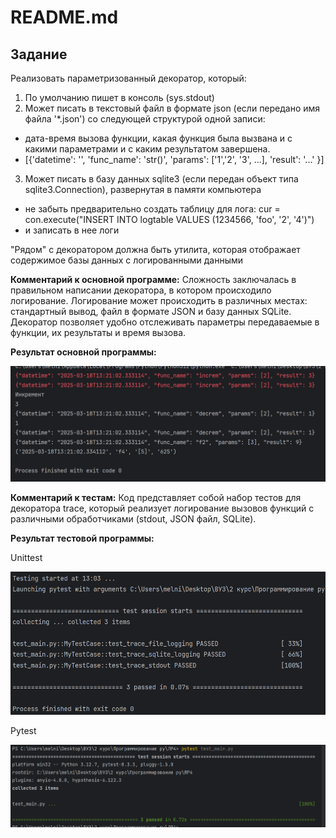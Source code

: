 # README.md

## Задание 
Реализовать параметризованный декоратор, который:
1) По умолчанию пишет в консоль (sys.stdout)
2) Может писать в текстовый файл в формате json (если передано имя файла '*.json') со следующей структурой одной записи:
- дата-время вызова функции, какая функция была вызвана и с какими параметрами и с каким результатом завершена.
- [{'datetime': '', 'func_name': 'str()', 'params': ['1','2', '3', ...], 'result': '...' }]
3) Может писать в базу данных sqlite3 (если передан объект типа sqlite3.Connection), развернутая в памяти компьютера
- не забыть предварительно создать таблицу для лога: cur = con.execute("INSERT INTO logtable VALUES (1234566, 'foo', '2', '4')")
- и записать в нее логи

"Рядом" с декоратором должна быть утилита, которая отображает содержимое базы данных с логированными данными

**Комментарий к основной программе:** Сложность заключалась в правильном написании декоратора, в котором происходило логирование. Логирование может происходить в различных местах: стандартный вывод, файл в формате JSON и базу данных SQLite. Декоратор позволяет удобно отслеживать параметры передаваемые в функции, их результаты и время вызова.

**Результат основной программы:**


![code1](https://github.com/MelnikNO/programming-2c-2sem/blob/main/Screen/LR3/main.png)


**Комментарий к тестам:**  Код представляет собой набор тестов для декоратора trace, который реализует логирование вызовов функций с различными обработчиками (stdout, JSON файл, SQLite). 

**Результат тестовой программы:**

Unittest 

![test_code1](https://github.com/MelnikNO/programming-2c-2sem/blob/main/Screen/LR3/unittest.png)


Pytest

![test_code1](https://github.com/MelnikNO/programming-2c-2sem/blob/main/Screen/LR3/pytest.png)

